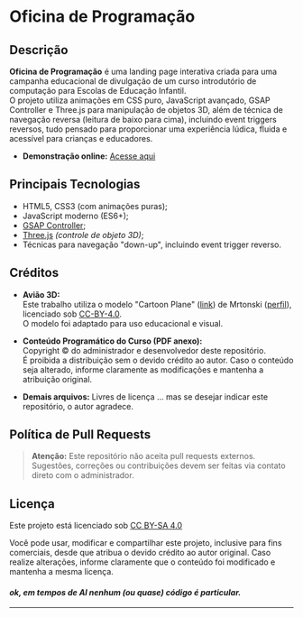 # Oficina de Programação

## Descrição

**Oficina de Programação** é uma landing page interativa criada para uma campanha educacional de divulgação de um curso introdutório de computação para Escolas de Educação Infantil.  
O projeto utiliza animações em CSS puro, JavaScript avançado, GSAP Controller e Three.js para manipulação de objetos 3D, além de técnica de navegação reversa (leitura de baixo para cima), incluindo event triggers reversos, tudo pensado para proporcionar uma experiência lúdica, fluida e acessível para crianças e educadores.

- **Demonstração online:** [Acesse aqui](https://freekinglab.github.io/programacaoKids)


## Principais Tecnologias

- HTML5, CSS3 (com animações puras);
- JavaScript moderno (ES6+);
- [GSAP Controller](https://gsap.com/);
- [Three.js](https://threejs.org/) *(controle de objeto 3D)*;
- Técnicas para navegação "down-up", incluindo event trigger reverso.


## Créditos

- **Avião 3D:**  
  Este trabalho utiliza o modelo "Cartoon Plane" ([link](https://sketchfab.com/3d-models/cartoon-plane-2fa3599b011840b8bb3676f5081cf72a)) de Mrtonski ([perfil](https://sketchfab.com/Mrtonski1)), licenciado sob [CC-BY-4.0](http://creativecommons.org/licenses/by/4.0/).  
  O modelo foi adaptado para uso educacional e visual.

- **Conteúdo Programático do Curso (PDF anexo):**  
  Copyright © do administrador e desenvolvedor deste repositório.  
  É proibida a distribuição sem o devido crédito ao autor. Caso o conteúdo seja alterado, informe claramente as modificações e mantenha a atribuição original.

- **Demais arquivos:**
  Livres de licença
  ... mas se desejar indicar este repositório, o autor agradece.


## Política de Pull Requests

> **Atenção:** Este repositório não aceita pull requests externos.  
> Sugestões, correções ou contribuições devem ser feitas via contato direto com o administrador.


## Licença

Este projeto está licenciado sob [CC BY-SA 4.0](https://creativecommons.org/licenses/by-sa/4.0/])

Você pode usar, modificar e compartilhar este projeto, inclusive para fins comerciais, desde que atribua o devido crédito ao autor original. Caso realize alterações, informe claramente que o conteúdo foi modificado e mantenha a mesma licença.
#### *ok, em tempos de AI nenhum (ou quase) código é particular.*
---
